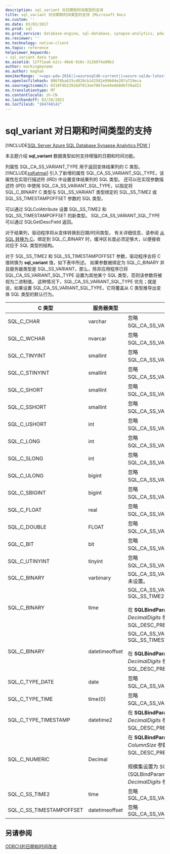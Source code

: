 ```yaml
---
description: sql_variant 对日期和时间类型的支持
title: sql_variant 对日期和时间类型的支持 |Microsoft Docs
ms.custom: ''
ms.date: 03/03/2017
ms.prod: sql
ms.prod_service: database-engine, sql-database, synapse-analytics, pdw
ms.reviewer: ''
ms.technology: native-client
ms.topic: reference
helpviewer_keywords:
- sql_variant data type
ms.assetid: 12ff1ea6-e2cc-40e6-910c-3126974a90b3
author: markingmyname
ms.author: maghan
monikerRange: '>=aps-pdw-2016||=azuresqldb-current||=azure-sqldw-latest||>=sql-server-2016||>=sql-server-linux-2017||=azuresqldb-mi-current'
ms.openlocfilehash: 886f8ba633cd820cb142582e99604e28fa729eca
ms.sourcegitcommit: 0310fdb22916df013eef86fee44e660dbf39ad21
ms.translationtype: MT
ms.contentlocale: zh-CN
ms.lasthandoff: 03/20/2021
ms.locfileid: "104748142"
---
```

# <a name="sql_variant-support-for-date-and-time-types"></a>sql_variant 对日期和时间类型的支持
[!INCLUDE[SQL Server Azure SQL Database Synapse Analytics PDW ](../../includes/applies-to-version/sql-asdb-asdbmi-asa-pdw.md)]

  本主题介绍 **sql_variant** 数据类型如何支持增强的日期和时间功能。  
  
 列属性 SQL_CA_SS_VARIANT_TYPE 用于返回变体结果列的 C 类型。 [!INCLUDE[ssKatmai](../../includes/sskatmai-md.md)] 引入了新增的属性 SQL_CA_SS_VARIANT_SQL_TYPE，该属性在实现行描述符 (IRD) 中设置变体结果列的 SQL 类型。 还可以在实现参数描述符 (IPD) 中使用 SQL_CA_SS_VARIANT_SQL_TYPE，以指定将 SQL_C_BINARY C 类型与 SQL_SS_VARIANT 类型绑定的 SQL_SS_TIME2 或 SQL_SS_TIMESTAMPOFFSET 参数的 SQL 类型。  
  
 可以通过 SQLColAttribute 设置 SQL_SS_TIME2 和 SQL_SS_TIMESTAMPOFFSET 的新类型。 SQL_CA_SS_VARIANT_SQL_TYPE 可以通过 SQLGetDescField 返回。  
  
 对于结果列，驱动程序将从变体转换到日期/时间类型。 有关详细信息，请参阅 [从 SQL 转换为 C](../../relational-databases/native-client-odbc-date-time/datetime-data-type-conversions-from-sql-to-c.md)。绑定到 SQL_C_BINARY 时，缓冲区长度必须足够大，以便接收对应于 SQL 类型的结构。  
  
 对于 SQL_SS_TIME2 和 SQL_SS_TIMESTAMPOFFSET 参数，驱动程序会将 C 值转换为 **sql_variant** 值，如下表中所述。 如果参数被绑定为 SQL_C_BINARY 并且服务器类型是 SQL_SS_VARIANT，那么，除非应用程序已将 SQL_CA_SS_VARIANT_SQL_TYPE 设置为其他某个 SQL 类型，否则该参数将被视为二进制值。 这种情况下，SQL_CA_SS_VARIANT_SQL_TYPE 优先；就是说，如果设置 SQL_CA_SS_VARIANT_SQL_TYPE，它将覆盖从 C 类型推导出变体 SQL 类型的默认行为。  
  
|C 类型|服务器类型|注释|  
|------------|-----------------|--------------|  
|SQL_C_CHAR|varchar|忽略 SQL_CA_SS_VARIANT_SQL_TYPE。|  
|SQL_C_WCHAR|nvarcar|忽略 SQL_CA_SS_VARIANT_SQL_TYPE。|  
|SQL_C_TINYINT|smallint|忽略 SQL_CA_SS_VARIANT_SQL_TYPE。|  
|SQL_C_STINYINT|smallint|忽略 SQL_CA_SS_VARIANT_SQL_TYPE。|  
|SQL_C_SHORT|smallint|忽略 SQL_CA_SS_VARIANT_SQL_TYPE。|  
|SQL_C_SSHORT|smallint|忽略 SQL_CA_SS_VARIANT_SQL_TYPE。|  
|SQL_C_USHORT|int|忽略 SQL_CA_SS_VARIANT_SQL_TYPE。|  
|SQL_C_LONG|int|忽略 SQL_CA_SS_VARIANT_SQL_TYPE。|  
|SQL_C_SLONG|int|忽略 SQL_CA_SS_VARIANT_SQL_TYPE。|  
|SQL_C_ULONG|bigint|忽略 SQL_CA_SS_VARIANT_SQL_TYPE。|  
|SQL_C_SBIGINT|bigint|忽略 SQL_CA_SS_VARIANT_SQL_TYPE。|  
|SQL_C_FLOAT|real|忽略 SQL_CA_SS_VARIANT_SQL_TYPE。|  
|SQL_C_DOUBLE|FLOAT|忽略 SQL_CA_SS_VARIANT_SQL_TYPE。|  
|SQL_C_BIT|bit|忽略 SQL_CA_SS_VARIANT_SQL_TYPE。|  
|SQL_C_UTINYINT|tinyint|忽略 SQL_CA_SS_VARIANT_SQL_TYPE。|  
|SQL_C_BINARY|varbinary|SQL_CA_SS_VARIANT_SQL_TYPE 未设置。|  
|SQL_C_BINARY|time|SQL_CA_SS_VARIANT_SQL_TYPE = SQL_SS_TIME2<br /><br /> 在 **SQLBindParameter**) 的 *DecimalDigits* 参数 (，Scale 设置为 SQL_DESC_PRECISION。|  
|SQL_C_BINARY|datetimeoffset|SQL_CA_SS_VARIANT_SQL_TYPE = SQL_SS_TIMESTAMPOFFSET<br /><br /> 在 **SQLBindParameter**) 的 *DecimalDigits* 参数 (，Scale 设置为 SQL_DESC_PRECISION。|  
|SQL_C_TYPE_DATE|date|忽略 SQL_CA_SS_VARIANT_SQL_TYPE。|  
|SQL_C_TYPE_TIME|time(0)|忽略 SQL_CA_SS_VARIANT_SQL_TYPE。|  
|SQL_C_TYPE_TIMESTAMP|datetime2|在 **SQLBindParameter**) 的 *DecimalDigits* 参数 (，Scale 设置为 SQL_DESC_PRECISION。|  
|SQL_C_NUMERIC|Decimal|在 **SQLBindParameter**) 的 *ColumnSize* 参数 (，精度设置为 SQL_DESC_PRECISION。<br /><br /> 规模集设置为 SQL_DESC_SCALE (SQLBindParameter) 的 *DecimalDigits* 参数。|  
|SQL_C_SS_TIME2|time|忽略 SQL_CA_SS_VARIANT_SQL_TYPE|  
|SQL_C_SS_TIMESTAMPOFFSET|datetimeoffset|忽略 SQL_CA_SS_VARIANT_SQL_TYPE|  
  
## <a name="see-also"></a>另请参阅  
 [ODBC&#41;&#40;的日期和时间改进 ](../../relational-databases/native-client-odbc-date-time/date-and-time-improvements-odbc.md)  
  
  
